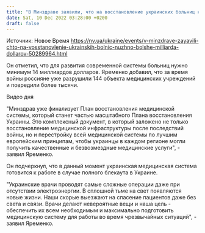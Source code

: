```yaml
---
title: "В Минздраве заявили, что на восстановление украинских больниц нужно больше миллиарда долларов"
date: Sat, 10 Dec 2022 03:28:00 +0200
draft: false
---
```

Источник: Новое Время https://nv.ua/ukraine/events/v-minzdrave-zayavili-chto-na-vosstanovlenie-ukrainskih-bolnic-nuzhno-bolshe-milliarda-dollarov-50289964.html


Он отметил, что для развития современной системы больниц нужно минимум 14 миллиардов долларов. Яременко добавил, что за время войны россияне уже разрушили 144 объекта медицинских учреждений и повредили более тысячи.

 Видео дня   

"Минздрав уже финализует План восстановления медицинской системы, который станет частью масштабного Плана восстановления Украины. Это комплексный документ, в который заложено не только восстановление медицинской инфраструктуры после последствий войны, но и перестройку всей медицинской системы по лучшим европейским принципам, чтобы украинцы в каждом регионе могли получить качественные и безвозмездные медицинские услуги", - заявил Яременко.

Он подчеркнул, что в данный момент украинская медицинская система готовится к работе в случае полного блекаута в Украине.

"Украинские врачи проводят самые сложные операции даже при отсутствии электроэнергии. В сплошной тьме на свет появляются новые жизни. Наши скорые выезжают на спасение пациентов даже без света и связи. Врачи делают невероятные вещи и наша цель - обеспечить их всем необходимым и максимально подготовить медицинскую систему для работы во время чрезвычайных ситуаций", - заявил Яременко.
